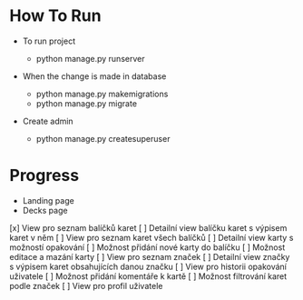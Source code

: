 # How To Run
- To run project
  - python manage.py runserver

- When the change is made in database
  - python manage.py makemigrations
  - python manage.py migrate

- Create admin
  - python manage.py createsuperuser


# Progress
- Landing page
- Decks page



[x] View pro seznam balíčků karet
[ ] Detailní view balíčku karet s výpisem karet v něm
[ ] View pro seznam karet všech balíčků
[ ] Detailní view karty s možností opakování
[ ] Možnost přidání nové karty do balíčku
[ ] Možnost editace a mazání karty
[ ] View pro seznam značek
[ ] Detailní view značky s výpisem karet obsahujících danou značku
[ ] View pro historii opakování uživatele
[ ] Možnost přidání komentáře k kartě
[ ] Možnost filtrování karet podle značek
[ ] View pro profil uživatele